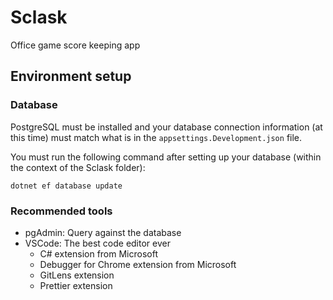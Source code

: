 # Sclask
Office game score keeping app

## Environment setup
### Database
PostgreSQL must be installed and your database connection information (at this time) must match what is in the `appsettings.Development.json` file.

You must run the following command after setting up your database (within the context of the Sclask folder):
```
dotnet ef database update
```

### Recommended tools
* pgAdmin: Query against the database
* VSCode: The best code editor ever
  * C# extension from Microsoft
  * Debugger for Chrome extension from Microsoft
  * GitLens extension
  * Prettier extension
